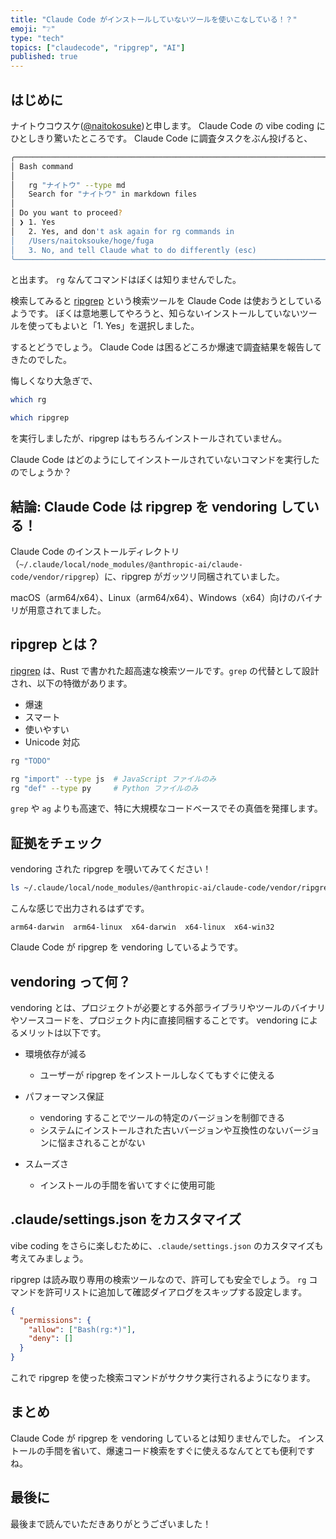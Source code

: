 ```yaml
---
title: "Claude Code がインストールしていないツールを使いこなしている！？"
emoji: "❔"
type: "tech"
topics: ["claudecode", "ripgrep", "AI"]
published: true
---
```


## はじめに

ナイトウコウスケ([@naitokosuke](https://twitter.com/naitokosuke))と申します。
Claude Code の vibe coding にひとしきり驚いたところです。
Claude Code に調査タスクをぶん投げると、

```bash
╭─────────────────────────────────────────────────────────────────────────╮
│ Bash command                                                            │
│                                                                         │
│   rg "ナイトウ" --type md                                                │
│   Search for "ナイトウ" in markdown files                                │
│                                                                         │
│ Do you want to proceed?                                                 │
│ ❯ 1. Yes                                                                │
│   2. Yes, and don't ask again for rg commands in                        │
│   /Users/naitoksouke/hoge/fuga                                          │
│   3. No, and tell Claude what to do differently (esc)                   │
╰─────────────────────────────────────────────────────────────────────────╯
```

と出ます。
`rg` なんてコマンドはぼくは知りませんでした。

検索してみると [ripgrep](https://github.com/BurntSushi/ripgrep) という検索ツールを Claude Code は使おうとしているようです。
ぼくは意地悪してやろうと、知らないインストールしていないツールを使ってもよいと「1. Yes」を選択しました。

するとどうでしょう。
Claude Code は困るどころか爆速で調査結果を報告してきたのでした。

悔しくなり大急ぎで、

```bash
which rg
```

```bash
which ripgrep
```

を実行しましたが、ripgrep はもちろんインストールされていません。

Claude Code はどのようにしてインストールされていないコマンドを実行したのでしょうか？

## 結論: Claude Code は ripgrep を vendoring している！

Claude Code のインストールディレクトリ（`~/.claude/local/node_modules/@anthropic-ai/claude-code/vendor/ripgrep`）に、ripgrep がガッツリ同梱されていました。

macOS（arm64/x64）、Linux（arm64/x64）、Windows（x64）向けのバイナリが用意されてました。

## ripgrep とは？

[ripgrep](https://github.com/BurntSushi/ripgrep) は、Rust で書かれた超高速な検索ツールです。`grep` の代替として設計され、以下の特徴があります。

- 爆速
- スマート
- 使いやすい
- Unicode 対応

```bash
rg "TODO"
```

```bash
rg "import" --type js  # JavaScript ファイルのみ
rg "def" --type py     # Python ファイルのみ
```

`grep` や `ag` よりも高速で、特に大規模なコードベースでその真価を発揮します。

## 証拠をチェック

vendoring された ripgrep を覗いてみてください！

```bash
ls ~/.claude/local/node_modules/@anthropic-ai/claude-code/vendor/ripgrep
```

こんな感じで出力されるはずです。

```
arm64-darwin  arm64-linux  x64-darwin  x64-linux  x64-win32
```

Claude Code が ripgrep を vendoring しているようです。

## vendoring って何？

vendoring とは、プロジェクトが必要とする外部ライブラリやツールのバイナリやソースコードを、プロジェクト内に直接同梱することです。
vendoring によるメリットは以下です。

- 環境依存が減る

  - ユーザーが ripgrep をインストールしなくてもすぐに使える

- パフォーマンス保証

  - vendoring することでツールの特定のバージョンを制御できる
  - システムにインストールされた古いバージョンや互換性のないバージョンに悩まされることがない

- スムーズさ

  - インストールの手間を省いてすぐに使用可能

## .claude/settings.json をカスタマイズ

vibe coding をさらに楽しむために、`.claude/settings.json` のカスタマイズも考えてみましょう。

ripgrep は読み取り専用の検索ツールなので、許可しても安全でしょう。
`rg` コマンドを許可リストに追加して確認ダイアログをスキップする設定します。

```json
{
  "permissions": {
    "allow": ["Bash(rg:*)"],
    "deny": []
  }
}
```

これで ripgrep を使った検索コマンドがサクサク実行されるようになります。

## まとめ

Claude Code が ripgrep を vendoring しているとは知りませんでした。
インストールの手間を省いて、爆速コード検索をすぐに使えるなんてとても便利ですね。

## 最後に

最後まで読んでいただきありがとうございました！

